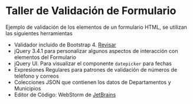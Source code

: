 # Taller de Validación de Formulario

Ejemplo de validación de los elementos de un formulario HTML, se utilizan las siguientes herramientas

- Validador incluido de Bootstrap 4. [Revisar](https://getbootstrap.com/docs/4.4/components/forms/#validation)
- jQuery 3.4.1 para personalizar algunos aspectos de interacción con elementos del Formulario
- jQuery UI. Para visualizar el componente `datepicker` para fechas
- Expresiones Regulares para patrones de validación de números de teléfono y correos
- Colecciones JSON que contienen los datos de Departamentos y Municipios
- Editor de Código: WebStorm de [JetBrains](https://www.jetbrains.com/webstorm/features/) 



